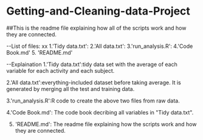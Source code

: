 Getting-and-Cleaning-data-Project
=================================
##This is the readme file explaining how all of the scripts work and how they are connected.

--List of files:
xx
1.'Tidy data.txt': 
2.'All data.txt':
3.'run_analysis.R':
4.'Code Book.md'
5. 'README.md'

--Explaination
1.'Tidy data.txt':tidy data set with the average of each variable for each activity and each subject.

2.'All data.txt':everything-included dataset before taking average. It is generated by merging all the test and training data.

3.'run_analysis.R':R code to create the above two files from raw data.

4.'Code Book.md': The code book decribing all variables in "Tidy data.txt".

5. 'README.md': The readme file explaining how the scripts work and how they are connected.